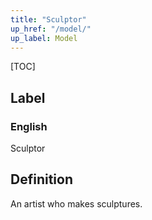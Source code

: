 ```yaml
---
title: "Sculptor"
up_href: "/model/"
up_label: Model
---
```


[TOC]

## Label

### English
Sculptor


## Definition
An artist who makes sculptures. 


    
